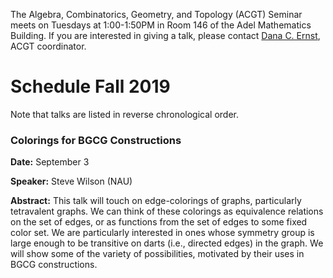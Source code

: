 The Algebra, Combinatorics, Geometry, and Topology (ACGT) Seminar meets on Tuesdays at 1:00-1:50PM in Room 146 of the Adel Mathematics Building. If you are interested in giving a talk, please contact [Dana C. Ernst](http://danaernst.com), ACGT coordinator.

# Schedule Fall 2019 #

Note that talks are listed in reverse chronological order.

### Colorings for BGCG Constructions

**Date:** September 3

**Speaker:** Steve Wilson (NAU)

**Abstract:** This talk will touch on edge-colorings of graphs, particularly tetravalent graphs.  We can think of these colorings as equivalence relations on the set of edges, or as functions from the set of edges to some fixed color set.  We are particularly interested in ones whose symmetry group is large enough to be transitive on darts (i.e., directed edges) in the graph.   We will show some of the variety of possibilities, motivated by their uses in BGCG constructions.
